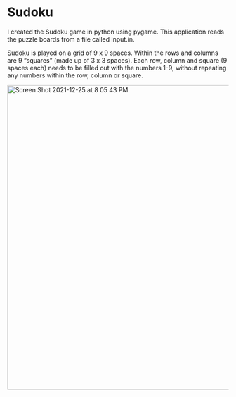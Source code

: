 # Sudoku
I created the Sudoku game in python using pygame. This application reads the puzzle boards from a file called input.in.

Sudoku is played on a grid of 9 x 9 spaces. Within the rows and columns are 9 “squares” (made up of 3 x 3 spaces). Each row, column and square (9 spaces each) needs to be filled out with the numbers 1-9, without repeating any numbers within the row, column or square.

<img width="692" alt="Screen Shot 2021-12-25 at 8 05 43 PM" src="https://user-images.githubusercontent.com/72236749/147397048-af24c7d5-3481-426b-8923-708137cfeb7c.png">
